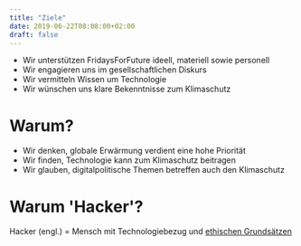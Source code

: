 ```yaml
---
title: "Ziele"
date: 2019-06-22T08:08:00+02:00
draft: false
---
```

  * Wir unterstützen FridaysForFuture ideell, materiell sowie personell
  * Wir engagieren uns im gesellschaftlichen Diskurs   
  * Wir vermitteln Wissen um Technologie
  * Wir wünschen uns klare Bekenntnisse zum Klimaschutz

Warum?
====  
  * Wir denken, globale Erwärmung verdient eine hohe Priorität  
  * Wir finden, Technologie kann zum Klimaschutz beitragen
  * Wir glauben, digitalpolitische Themen betreffen auch den Klimaschutz

Warum 'Hacker'?
====
Hacker (engl.) = Mensch mit Technologiebezug und [ethischen Grundsätzen](https://www.ccc.de/de/hackerethik)